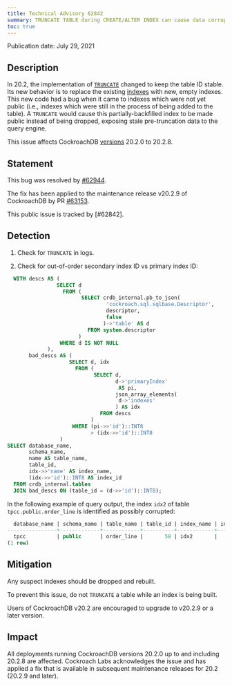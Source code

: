 ```yaml
---
title: Technical Advisory 62842
summary: TRUNCATE TABLE during CREATE/ALTER INDEX can cause data corruption
toc: true
---
```


Publication date: July 29, 2021

## Description

In 20.2, the implementation of [`TRUNCATE`](https://www.cockroachlabs.com/docs/stable/truncate.html) changed to keep the table ID stable.
Its new behavior is to replace the existing [indexes](https://www.cockroachlabs.com/docs/stable/indexes.html) with new, empty indexes.
This new code had a bug when it came to indexes which were not yet public (i.e., indexes which were still in the process of being added to the table).
A `TRUNCATE` would cause this partially-backfilled index to be made public instead of being dropped, exposing stale pre-truncation data to the query engine.

This issue affects CockroachDB [versions](/docs/releases/) 20.2.0 to 20.2.8.

## Statement

This bug was resolved by [#62944].

The fix has been applied to the maintenance release v20.2.9 of CockroachDB by PR [#63153].

This public issue is tracked by [#62842].

## Detection

1. Check for `TRUNCATE` in logs.

2. Check for out-of-order secondary index ID vs primary index ID:

~~~sql
  WITH descs AS (
				SELECT d
				  FROM (
						SELECT crdb_internal.pb_to_json(
								'cockroach.sql.sqlbase.Descriptor',
								descriptor,
								false
						       )->'table' AS d
						  FROM system.descriptor
				       )
				 WHERE d IS NOT NULL
             ),
       bad_descs AS (
					SELECT d, idx
					  FROM (
							SELECT d,
							       d->'primaryIndex'
									AS pi,
							       json_array_elements(
									d->'indexes'
							       ) AS idx
							  FROM descs
					       )
					 WHERE (pi->>'id')::INT8
					       > (idx->>'id')::INT8
                 )
SELECT database_name,
       schema_name,
       name AS table_name,
       table_id,
       idx->>'name' AS index_name,
       (idx->>'id')::INT8 AS index_id
  FROM crdb_internal.tables
  JOIN bad_descs ON (table_id = (d->>'id')::INT8);
~~~

In the following example of query output, the index `idx2` of table `tpcc.public.order_line` is identified as possibly corrupted:

~~~sql
  database_name | schema_name | table_name | table_id | index_name | index_id
----------------+-------------+------------+----------+------------+-----------
  tpcc          | public      | order_line |       58 | idx2       |        2
(1 row)
~~~

## Mitigation

Any suspect indexes should be dropped and rebuilt.

To prevent this issue, do not `TRUNCATE` a table while an index is being built.

Users of CockroachDB v20.2 are encouraged to upgrade to v20.2.9 or a later version.

## Impact

All deployments running CockroachDB versions 20.2.0 up to and including 20.2.8 are affected.
Cockroach Labs acknowledges the issue and has applied a fix that is available in subsequent maintenance releases for 20.2 (20.2.9 and later).

[#62852]: https://github.com/cockroachdb/cockroach/issues/62852
[#62944]: https://github.com/cockroachdb/cockroach/pull/62944
[#63153]: https://github.com/cockroachdb/cockroach/pull/63153

